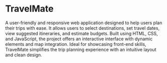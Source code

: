 # TravelMate
<p>A user-friendly and responsive web application designed to help users plan their trips with ease. It allows users to select destinations, set travel dates, view suggested itineraries, and estimate budgets. Built using HTML, CSS, and JavaScript, the project offers an interactive interface with dynamic elements and map integration. Ideal for showcasing front-end skills, TravelMate simplifies the trip planning experience with an intuitive layout and clean design. </p>
